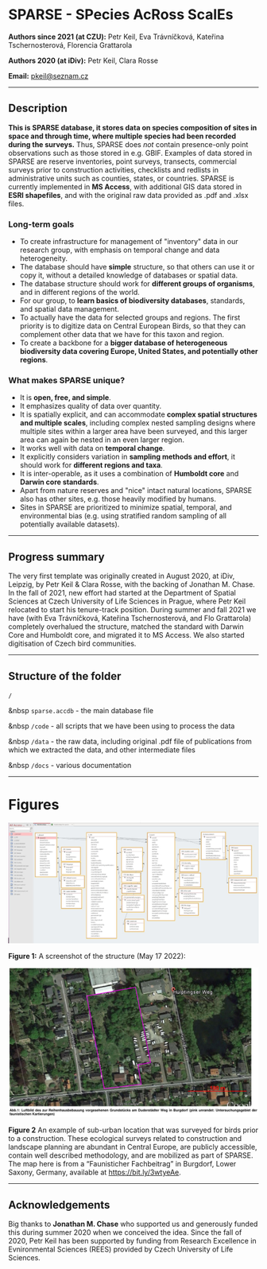 # SPARSE - SPecies AcRoss ScalEs

**Authors since 2021 (at CZU):** Petr Keil, Eva Trávníčková, Kateřina Tschernosterová, Florencia Grattarola

**Authors 2020 (at iDiv):** Petr Keil, Clara Rosse 

**Email:** pkeil@seznam.cz

-------

## Description

**This is SPARSE database, it stores data on species composition of sites in space and through time, where multiple species had been recorded during the surveys.** Thus, SPARSE does *not* contain presence-only point observations such as those stored in e.g. GBIF. Examples of data stored in SPARSE are reserve inventories, point surveys, transects, commercial surveys prior to construction activities, checklists and redlists in administrative units such as counties, states, or countries. SPARSE is currently implemented in **MS Access**, with additional GIS data stored in **ESRI shapefiles**, and with the original raw data provided as .pdf and .xlsx files. 


### Long-term goals

- To create infrastructure for management of "inventory" data in our research group, with emphasis on temporal change and data heterogeneity.
- The database should have **simple** structure, so that others can use it or copy it, without a detailed knowledge of databases or spatial data.
- The database structure should work for **different groups of organisms**, and in different regions of the world.
- For our group, to **learn basics of biodiversity databases**, standards, and spatial data management.
- To actually have the data for selected groups and regions. The first priority is to digitize data on Central European Birds, so that they can complement other data that we have for this taxon and region.
- To create a backbone for a **bigger database of heterogeneous biodiversity data covering Europe, United States, and potentially other regions**.

### What makes SPARSE unique?

- It is **open, free, and simple**.
- It emphasizes quality of data over quantity.
- It is spatially explicit, and can accommodate **complex spatial structures and multiple scales**, including complex nested sampling designs where multiple sites within a larger area have been surveyed, and this larger area can again be nested in an even larger region. 
- It works well with data on **temporal change**.
- It explicitly considers variation in **sampling methods and effort**, it should work for **different regions and taxa**.
- It is inter-operable, as it uses a combination of **Humboldt core** and **Darwin core standards**.
- Apart from nature reserves and "nice" intact natural locations, SPARSE also has other sites, e.g. those heavily modified by humans.
- Sites in SPARSE are prioritized to minimize spatial, temporal, and environmental bias (e.g. using stratified random sampling of all potentially available datasets).

------------

## Progress summary

The very first template was originally created in August 2020, at iDiv, Leipzig, by Petr Keil & Clara Rosse, with the backing of Jonathan M. Chase. In the fall of 2021, new effort had started at the Department of Spatial Sciences at Czech University of Life Sciences in Prague, where Petr Keil relocated to start his tenure-track position. During summer and fall 2021 we have (with Eva Trávníčková, Kateřina Tschernosterová, and Flo Grattarola) completely overhalued the structure, matched the standard with Darwin Core and Humboldt core, and migrated it to MS Access. We also started digitisation of Czech bird communities.

--------

## Structure of the folder

`/`

&nbsp `sparse.accdb` - the main database file

&nbsp `/code` - all scripts that we have been using to process the data 

&nbsp `/data` - the raw data, including original .pdf file of publications from which we extracted the data, and other intermediate files

&nbsp `/docs` - various documentation

-------

# Figures

![](screenshot.jpg) 

**Figure 1:** A screenshot of the structure (May 17 2022):

![](example_site.png) 

**Figure 2**  An example of sub-urban location that was surveyed for birds prior to a construction. These ecological surveys related to construction and landscape planning are abundant in Central Europe, are publicly accessible, contain well described methodology, and are mobilized as part of SPARSE. The map here is from a “Faunisticher Fachbeitrag” in Burgdorf, Lower Saxony, Germany, available at https://bit.ly/3wtyeAe. 


-------


## Acknowledgements

Big thanks to **Jonathan M. Chase** who supported us and generously funded this during summer 2020 when we conceived the idea. Since the fall of 2020, Petr Keil has been supported by funding from Research Excellence in Evnironmental Sciences (REES) provided by Czech University of Life Sciences.




